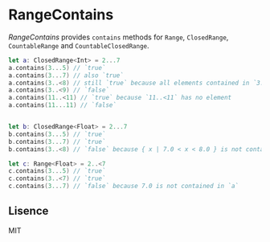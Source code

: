 # RangeContains

_RangeContains_ provides `contains` methods for `Range`, `ClosedRange`, `CountableRange` and `CountableClosedRange`.

```swift
let a: ClosedRange<Int> = 2...7
a.contains(3...5) // `true`
a.contains(3...7) // also `true`
a.contains(3..<8) // still `true` because all elements contained in `3..<8` are also in `a`
a.contains(3..<9) // `false`
a.contains(11..<11) // `true` because `11..<11` has no element
a.contains(11...11) // `false`


let b: ClosedRange<Float> = 2...7
b.contains(3...5) // `true`
b.contains(3...7) // `true`
b.contains(3..<8) // `false` because { x | 7.0 < x < 8.0 } is not contained in `a`

let c: Range<Float> = 2..<7
c.contains(3...5) // `true`
c.contains(3..<7) // `true`
c.contains(3...7) // `false` because 7.0 is not contained in `a`
```

## Lisence

MIT
